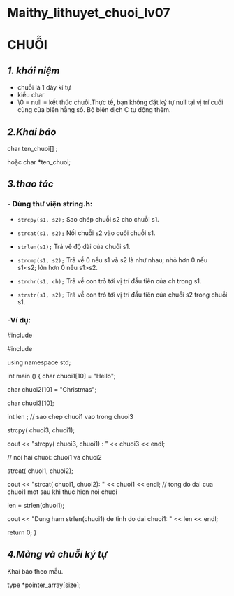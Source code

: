 # Maithy_lithuyet_chuoi_lv07
# **CHUỖI**
## *1. khái niệm*
- chuỗi là 1 dãy kí tự
- kiểu char
- \0 = null = kết thúc chuỗi.Thực tế, bạn không đặt ký tự null tại vị trí cuối cùng của biến hằng số. Bộ biên dịch C tự động thêm.

## *2.Khai báo*

char ten_chuoi[] ;

hoặc char *ten_chuoi;
## *3.thao tác*
### - Dùng thư viện string.h:
- `strcpy(s1, s2);`
Sao chép chuỗi s2 cho chuỗi s1.
- `strcat(s1, s2);`
Nối chuỗi s2 vào cuối chuỗi s1.
- `strlen(s1);`
Trả về độ dài của chuỗi s1.
- `strcmp(s1, s2);`
Trả về 0 nếu s1 và s2 là như nhau; nhỏ hơn 0 nếu s1<s2; lớn hơn 0 nếu s1>s2.

- `strchr(s1, ch);`
Trả về con trỏ tới vị trí đầu tiên của ch trong s1.
- `strstr(s1, s2);`
Trả về con trỏ tới vị trí đầu tiên của chuỗi s2 trong chuỗi s1.

### -Ví dụ:

\#include <iostream>

\#include <cstring>

using namespace std;

int main ()
{
   char chuoi1[10] = "Hello";
   
   char chuoi2[10] = "Christmas";
   
   char chuoi3[10];
   
   int  len ;
// sao chep chuoi1 vao trong chuoi3
   
   strcpy( chuoi3, chuoi1);
   
   cout << "strcpy( chuoi3, chuoi1) : " << chuoi3 << endl;

   // noi hai chuoi: chuoi1 va chuoi2
   
   strcat( chuoi1, chuoi2);
   
   cout << "strcat( chuoi1, chuoi2): " << chuoi1 << endl;
// tong do dai cua chuoi1 mot sau khi thuc hien noi chuoi
   
   len = strlen(chuoi1);
   
   cout << "Dung ham strlen(chuoi1) de tinh do dai chuoi1: " << len << endl;

   return 0;
}

## *4.Mảng và chuỗi ký tự*
Khai báo theo mẫu.


type *pointer_array[size];

